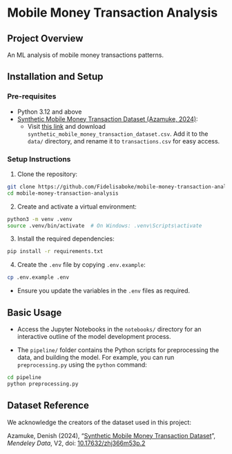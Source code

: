 # Mobile Money Transaction Analysis
## Project Overview
An ML analysis of mobile money transactions patterns.

## Installation and Setup
### Pre-requisites
- Python 3.12 and above
- [Synthetic Mobile Money Transaction Dataset (Azamuke, 2024)](https://data.mendeley.com/datasets/zhj366m53p/2):
    - Visit [this link](https://data.mendeley.com/datasets/zhj366m53p/2) and download
     `synthetic_mobile_money_transaction_dataset.csv`. Add it to the `data/` directory, and rename
     it to `transactions.csv` for easy access.

### Setup Instructions
1. Clone the repository:
```bash
git clone https://github.com/Fidelisaboke/mobile-money-transaction-analysis.git
cd mobile-money-transaction-analysis
```

2. Create and activate a virtual environment:
```bash
python3 -m venv .venv
source .venv/bin/activate  # On Windows: .venv\Scripts\activate
```

3. Install the required dependencies:
```bash
pip install -r requirements.txt
```

4. Create the `.env` file by copying `.env.example`:
```bash
cp .env.example .env
```
- Ensure you update the variables in the `.env` files as required.

## Basic Usage
- Access the Jupyter Notebooks in the `notebooks/` directory for an interactive outline of the model 
development process.

- The `pipeline/` folder contains the Python scripts for preprocessing the data, and building the 
model. For example, you can run `preprocessing.py` using the `python` command:
```bash
cd pipeline
python preprocessing.py
```

## Dataset Reference
We acknowledge the creators of the dataset used in this project:

Azamuke, Denish (2024), “[Synthetic Mobile Money Transaction Dataset](https://doi.org/10.17632/zhj366m53p.2)”, *Mendeley Data*, V2, doi: [10.17632/zhj366m53p.2](https://doi.org/10.17632/zhj366m53p.2)


